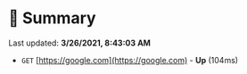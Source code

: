 # 📖 Summary
Last updated: **3/26/2021, 8:43:03 AM**

- `GET` [https://google.com](https://google.com) - **Up** (104ms)
